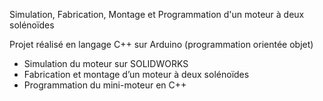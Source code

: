 Simulation, Fabrication, Montage et Programmation d'un moteur à deux solénoïdes

Projet réalisé en langage C++ sur Arduino (programmation orientée objet)

- Simulation du moteur sur SOLIDWORKS
- Fabrication et montage d’un moteur à deux solénoïdes
- Programmation du mini-moteur en C++
